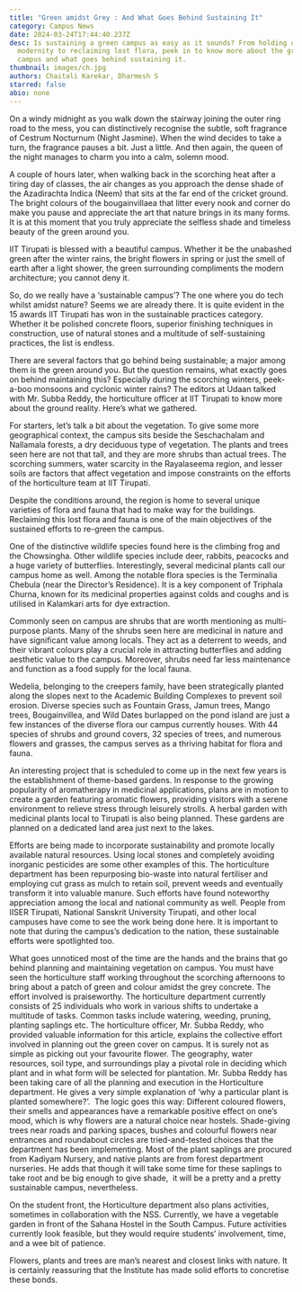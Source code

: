 ```yaml
---
title: "Green amidst Grey : And What Goes Behind Sustaining It"
category: Campus News
date: 2024-03-24T17:44:40.237Z
desc: Is sustaining a green campus as easy as it sounds? From holding on to
  modernity to reclaiming lost flora, peek in to know more about the green on
  campus and what goes behind sustaining it.
thumbnail: images/ch.jpg
authors: Chaitali Karekar, Dharmesh S
starred: false
abio: none
---
```

<!--StartFragment-->

On a windy midnight as you walk down the stairway joining the outer ring road to the mess, you can distinctively recognise the subtle, soft fragrance of Cestrum Nocturnum (Night Jasmine). When the wind decides to take a turn, the fragrance pauses a bit. Just a little. And then again, the queen of the night manages to charm you into a calm, solemn mood.

A couple of hours later, when walking back in the scorching heat after a tiring day of classes, the air changes as you approach the dense shade of the Azadirachta Indica (Neem) that sits at the far end of the cricket ground. The bright colours of the bougainvillaea that litter every nook and corner do make you pause and appreciate the art that nature brings in its many forms. It is at this moment that you truly appreciate the selfless shade and timeless beauty of the green around you.

IIT Tirupati is blessed with a beautiful campus. Whether it be the unabashed green after the winter rains, the bright flowers in spring or just the smell of earth after a light shower, the green surrounding compliments the modern architecture; you cannot deny it.

So, do we really have a ‘sustainable campus’? The one where you do tech whilst amidst nature? Seems we are already there. It is quite evident in the 15 awards IIT Tirupati has won in the sustainable practices category. Whether it be polished concrete floors, superior finishing techniques in construction, use of natural stones and a multitude of self-sustaining practices, the list is endless.

There are several factors that go behind being sustainable; a major among them is the green around you. But the question remains, what exactly goes on behind maintaining this? Especially during the scorching winters, peek-a-boo monsoons and cyclonic winter rains? The editors at Udaan talked with Mr. Subba Reddy, the horticulture officer at IIT Tirupati to know more about the ground reality. Here’s what we gathered.

For starters, let’s talk a bit about the vegetation. To give some more geographical context, the campus sits beside the Seschachalam and Nallamala forests, a dry deciduous type of vegetation. The plants and trees seen here are not that tall, and they are more shrubs than actual trees. The scorching summers, water scarcity in the Rayalaseema region, and lesser soils are factors that affect vegetation and impose constraints on the efforts of the horticulture team at IIT Tirupati.

Despite the conditions around, the region is home to several unique varieties of flora and fauna that had to make way for the buildings. Reclaiming this lost flora and fauna is one of the main objectives of the sustained efforts to re-green the campus.

One of the distinctive wildlife species found here is the climbing frog and the Chowsingha. Other wildlife species include deer, rabbits, peacocks and a huge variety of butterflies. Interestingly, several medicinal plants call our campus home as well. Among the notable flora species is the Terminalia Chebula (near the Director’s Residence). It is a key component of Triphala Churna, known for its medicinal properties against colds and coughs and is utilised in Kalamkari arts for dye extraction.

Commonly seen on campus are shrubs that are worth mentioning as multi-purpose plants. Many of the shrubs seen here are medicinal in nature and have significant value among locals. They act as a deterrent to weeds, and their vibrant colours play a crucial role in attracting butterflies and adding aesthetic value to the campus. Moreover, shrubs need far less maintenance and function as a food supply for the local fauna.

Wedelia, belonging to the creepers family, have been strategically planted along the slopes next to the Academic Building Complexes to prevent soil erosion. Diverse species such as Fountain Grass, Jamun trees, Mango trees, Bougainvillea, and Wild Dates burlapped on the pond island are just a few instances of the diverse flora our campus currently houses. With 44 species of shrubs and ground covers, 32 species of trees, and numerous flowers and grasses, the campus serves as a thriving habitat for flora and fauna.

An interesting project that is scheduled to come up in the next few years is the establishment of theme-based gardens. In response to the growing popularity of aromatherapy in medicinal applications, plans are in motion to create a garden featuring aromatic flowers, providing visitors with a serene environment to relieve stress through leisurely strolls. A herbal garden with medicinal plants local to Tirupati is also being planned. These gardens are planned on a dedicated land area just next to the lakes. 

Efforts are being made to incorporate sustainability and promote locally available natural resources. Using local stones and completely avoiding inorganic pesticides are some other examples of this. The horticulture department has been repurposing bio-waste into natural fertiliser and employing cut grass as mulch to retain soil, prevent weeds and eventually transform it into valuable manure. Such efforts have found noteworthy appreciation among the local and national community as well. People from IISER Tirupati, National Sanskrit University Tirupati, and other local campuses have come to see the work being done here. It is important to note that during the campus’s dedication to the nation, these sustainable efforts were spotlighted too. 

What goes unnoticed most of the time are the hands and the brains that go behind planning and maintaining vegetation on campus. You must have seen the horticulture staff working throughout the scorching afternoons to bring about a patch of green and colour amidst the grey concrete. The effort involved is praiseworthy. The horticulture department currently consists of 25 individuals who work in various shifts to undertake a multitude of tasks. Common tasks include watering, weeding, pruning, planting saplings etc. The horticulture officer, Mr. Subba Reddy, who provided valuable information for this article, explains the collective effort involved in planning out the green cover on campus. It is surely not as simple as picking out your favourite flower. The geography, water resources, soil type, and surroundings play a pivotal role in deciding which plant and in what form will be selected for plantation. Mr. Subba Reddy has been taking care of all the planning and execution in the Horticulture department. He gives a very simple explanation of ‘why a particular plant is planted somewhere?’.  The logic goes this way: Different coloured flowers, their smells and appearances have a remarkable positive effect on one’s mood, which is why flowers are a natural choice near hostels. Shade-giving trees near roads and parking spaces, bushes and colourful flowers near entrances and roundabout circles are tried-and-tested choices that the department has been implementing. Most of the plant saplings are procured from Kadiyam Nursery, and native plants are from forest department nurseries. He adds that though it will take some time for these saplings to take root and be big enough to give shade,  it will be a pretty and a pretty sustainable campus, nevertheless. 

On the student front, the Horticulture department also plans activities, sometimes in collaboration with the NSS. Currently, we have a vegetable garden in front of the Sahana Hostel in the South Campus. Future activities currently look feasible, but they would require students’ involvement, time, and a wee bit of patience.

Flowers, plants and trees are man’s nearest and closest links with nature. It is certainly reassuring that the Institute has made solid efforts to concretise these bonds.

<!--EndFragment-->